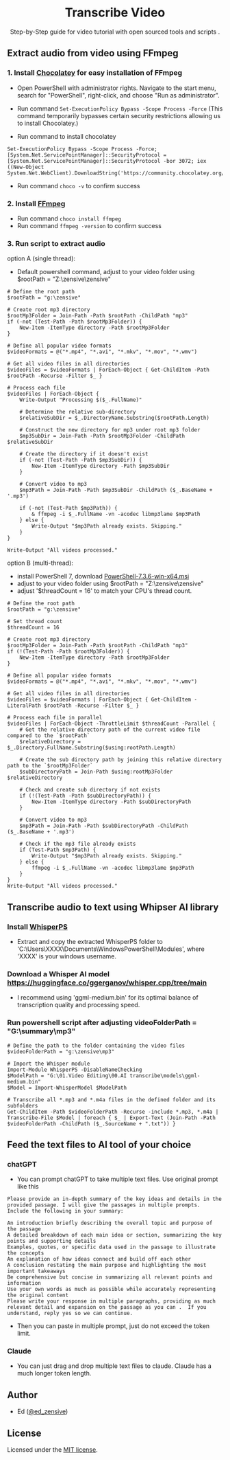 

  <h1 align="center">Transcribe Video</h1>
<p align="center">
  Step-by-Step guide for video tutorial with open sourced tools and scripts . 
</p>


## Extract audio from video using FFmpeg
### 1. Install [Chocolatey](https://chocolatey.org/install#individual) for easy installation of FFmpeg
- Open PowerShell with administrator rights. Navigate to the start menu, search for "PowerShell", right-click, and choose "Run as administrator".
- Run command `Set-ExecutionPolicy Bypass -Scope Process -Force`
(This command temporarily bypasses certain security restrictions allowing us to install Chocolatey.)

- Run command to install chocolatey
```
Set-ExecutionPolicy Bypass -Scope Process -Force; [System.Net.ServicePointManager]::SecurityProtocol = [System.Net.ServicePointManager]::SecurityProtocol -bor 3072; iex ((New-Object System.Net.WebClient).DownloadString('https://community.chocolatey.org/install.ps1'))
```
- Run command `choco -v` to confirm success

### 2. Install [FFmpeg](https://github.com/FFmpeg/FFmpeg)
- Run command `choco install ffmpeg`
- Run command `ffmpeg -version` to confirm success

### 3. Run script to extract audio
option A (single thread):
- Default powershell command, adjust to your video folder using $rootPath = "Z:\zensive\zensive"
```
# Define the root path
$rootPath = "g:\zensive"

# Create root mp3 directory
$rootMp3Folder = Join-Path -Path $rootPath -ChildPath "mp3"
if (-not (Test-Path -Path $rootMp3Folder)) {
    New-Item -ItemType directory -Path $rootMp3Folder
}

# Define all popular video formats
$videoFormats = @("*.mp4", "*.avi", "*.mkv", "*.mov", "*.wmv")

# Get all video files in all directories
$videoFiles = $videoFormats | ForEach-Object { Get-ChildItem -Path $rootPath -Recurse -Filter $_ }

# Process each file
$videoFiles | ForEach-Object {
    Write-Output "Processing $($_.FullName)"

    # Determine the relative sub-directory
    $relativeSubDir = $_.DirectoryName.Substring($rootPath.Length)

    # Construct the new directory for mp3 under root mp3 folder
    $mp3SubDir = Join-Path -Path $rootMp3Folder -ChildPath $relativeSubDir

    # Create the directory if it doesn't exist
    if (-not (Test-Path -Path $mp3SubDir)) {
        New-Item -ItemType directory -Path $mp3SubDir
    }

    # Convert video to mp3
    $mp3Path = Join-Path -Path $mp3SubDir -ChildPath ($_.BaseName + '.mp3')
    
    if (-not (Test-Path $mp3Path)) {
        & ffmpeg -i $_.FullName -vn -acodec libmp3lame $mp3Path
    } else {
        Write-Output "$mp3Path already exists. Skipping."
    }
}

Write-Output "All videos processed."

```

option B (multi-thread):
- install PowerShell 7, download [PowerShell-7.3.6-win-x64.msi](https://learn.microsoft.com/en-us/powershell/scripting/install/installing-powershell-on-windows?view=powershell-7.3#msi) 
- adjust to your video folder using $rootPath = "Z:\zensive\zensive"
- adjust '$threadCount = 16' to match your CPU's thread count.
```
# Define the root path
$rootPath = "g:\zensive"

# Set thread count
$threadCount = 16

# Create root mp3 directory
$rootMp3Folder = Join-Path -Path $rootPath -ChildPath "mp3"
if (!(Test-Path -Path $rootMp3Folder)) {
    New-Item -ItemType directory -Path $rootMp3Folder
}

# Define all popular video formats
$videoFormats = @("*.mp4", "*.avi", "*.mkv", "*.mov", "*.wmv")

# Get all video files in all directories
$videoFiles = $videoFormats | ForEach-Object { Get-ChildItem -LiteralPath $rootPath -Recurse -Filter $_ }

# Process each file in parallel
$videoFiles | ForEach-Object -ThrottleLimit $threadCount -Parallel {
    # Get the relative directory path of the current video file compared to the `$rootPath`
    $relativeDirectory = $_.Directory.FullName.Substring($using:rootPath.Length)

    # Create the sub directory path by joining this relative directory path to the `$rootMp3Folder`
    $subDirectoryPath = Join-Path $using:rootMp3Folder $relativeDirectory

    # Check and create sub directory if not exists
    if (!(Test-Path -Path $subDirectoryPath)) {
        New-Item -ItemType directory -Path $subDirectoryPath
    }

    # Convert video to mp3
    $mp3Path = Join-Path -Path $subDirectoryPath -ChildPath ($_.BaseName + '.mp3')
    
    # Check if the mp3 file already exists
    if (Test-Path $mp3Path) {
        Write-Output "$mp3Path already exists. Skipping."
    } else {
        ffmpeg -i $_.FullName -vn -acodec libmp3lame $mp3Path
    }
}
Write-Output "All videos processed."

```
     


## Transcribe audio to text using Whipser AI library
### Install [WhisperPS](https://github.com/Const-me/Whisper/releases) 
- Extract and copy the extracted WhisperPS folder  to 'C:\Users\XXXX\Documents\WindowsPowerShell\Modules', where 'XXXX' is your windows username.
### Download a Whisper AI model  https://huggingface.co/ggerganov/whisper.cpp/tree/main 
-  I recommend using 'ggml-medium.bin' for its optimal balance of transcription quality and processing speed.
### Run powershell script after adjusting videoFolderPath = "G:\summary\mp3"
```
# Define the path to the folder containing the video files
$videoFolderPath = "g:\zensive\mp3"

# Import the Whisper module
Import-Module WhisperPS -DisableNameChecking
$ModelPath = "G:\01.Video Editing\00.AI transcribe\models\ggml-medium.bin"
$Model = Import-WhisperModel $ModelPath

# Transcribe all *.mp3 and *.m4a files in the defined folder and its subfolders
Get-ChildItem -Path $videoFolderPath -Recurse -include *.mp3, *.m4a | Transcribe-File $Model | foreach { $_ | Export-Text (Join-Path -Path $videoFolderPath -ChildPath ($_.SourceName + ".txt")) }
```
## Feed the text files to AI tool of your choice
### chatGPT
- You can prompt chatGPT to take multiple text files. Use original prompt like this 
```
Please provide an in-depth summary of the key ideas and details in the provided passage. I will give the passages in multiple prompts.  Include the following in your summary:

An introduction briefly describing the overall topic and purpose of the passage
A detailed breakdown of each main idea or section, summarizing the key points and supporting details
Examples, quotes, or specific data used in the passage to illustrate the concepts
An explanation of how ideas connect and build off each other
A conclusion restating the main purpose and highlighting the most important takeaways
Be comprehensive but concise in summarizing all relevant points and information
Use your own words as much as possible while accurately representing the original content
Please write your response in multiple paragraphs, providing as much relevant detail and expansion on the passage as you can .  If you understand, reply yes so we can continue.
```
- Then you can paste in multiple prompt, just do not exceed the token limit.

 ### Claude
 - You can just drag and drop multiple text files to claude. Claude has a much longer token length.
   
## Author

- Ed ([@ed_zensive](https://twitter.com/zensive_ed))

## License

Licensed under the [MIT license](https://github.com/steven-tey/novel/blob/main/LICENSE.md). 

